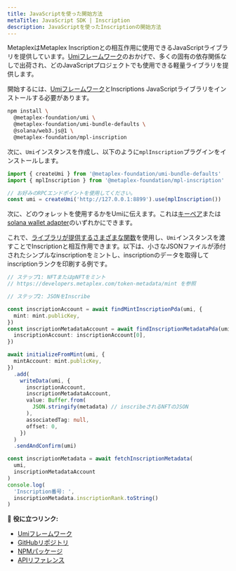 ```yaml
---
title: JavaScriptを使った開始方法
metaTitle: JavaScript SDK | Inscription
description: JavaScriptを使ったInscriptionの開始方法
---
```


MetaplexはMetaplex Inscriptionとの相互作用に使用できるJavaScriptライブラリを提供しています。[Umiフレームワーク](https://github.com/metaplex-foundation/umi)のおかげで、多くの固有の依存関係なしで出荷され、どのJavaScriptプロジェクトでも使用できる軽量ライブラリを提供します。

開始するには、[Umiフレームワーク](https://github.com/metaplex-foundation/umi/blob/main/docs/installation.md)とInscriptions JavaScriptライブラリをインストールする必要があります。

```sh
npm install \
  @metaplex-foundation/umi \
  @metaplex-foundation/umi-bundle-defaults \
  @solana/web3.js@1 \
  @metaplex-foundation/mpl-inscription
```

次に、`Umi`インスタンスを作成し、以下のように`mplInscription`プラグインをインストールします。

```ts
import { createUmi } from '@metaplex-foundation/umi-bundle-defaults'
import { mplInscription } from '@metaplex-foundation/mpl-inscription'

// お好みのRPCエンドポイントを使用してください。
const umi = createUmi('http://127.0.0.1:8899').use(mplInscription())
```

次に、どのウォレットを使用するかをUmiに伝えます。これは[キーペア](/jp/umi/connecting-to-umi#connecting-w-a-secret-key)または[solana wallet adapter](/jp/umi/connecting-to-umi#connecting-w-wallet-adapter)のいずれかにできます。

これで、[ライブラリが提供するさまざまな関数](https://mpl-inscription.typedoc.metaplex.com/)を使用し、`Umi`インスタンスを渡すことでInscriptionと相互作用できます。以下は、小さなJSONファイルが添付されたシンプルなinscriptionをミントし、inscriptionのデータを取得してinscriptionランクを印刷する例です。

```ts
// ステップ1: NFTまたはpNFTをミント
// https://developers.metaplex.com/token-metadata/mint を参照

// ステップ2: JSONをInscribe

const inscriptionAccount = await findMintInscriptionPda(umi, {
  mint: mint.publicKey,
})
const inscriptionMetadataAccount = await findInscriptionMetadataPda(umi, {
  inscriptionAccount: inscriptionAccount[0],
})

await initializeFromMint(umi, {
  mintAccount: mint.publicKey,
})
  .add(
    writeData(umi, {
      inscriptionAccount,
      inscriptionMetadataAccount,
      value: Buffer.from(
        JSON.stringify(metadata) // inscribeされるNFTのJSON
      ),
      associatedTag: null,
      offset: 0,
    })
  )
  .sendAndConfirm(umi)

const inscriptionMetadata = await fetchInscriptionMetadata(
  umi,
  inscriptionMetadataAccount
)
console.log(
  'Inscription番号: ',
  inscriptionMetadata.inscriptionRank.toString()
)
```

🔗 **役に立つリンク:**

- [Umiフレームワーク](https://github.com/metaplex-foundation/umi)
- [GitHubリポジトリ](https://github.com/metaplex-foundation/mpl-inscription)
- [NPMパッケージ](https://www.npmjs.com/package/@metaplex-foundation/mpl-inscription)
- [APIリファレンス](https://mpl-inscription.typedoc.metaplex.com/)